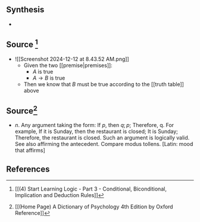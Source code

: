 ## Synthesis
- 
## Source [^1]
- ![[Screenshot 2024-12-12 at 8.43.52 AM.png]]
	- Given the two [[premise|premises]]:
		- $A$ is true
		- $A \to B$ is true
	- Then we know that $B$ must be true according to the [[truth table]] above
## Source[^2]
- $n$. Any argument taking the form: If $p$, then $q ; p$; Therefore, q. For example, If it is Sunday, then the restaurant is closed; It is Sunday; Therefore, the restaurant is closed. Such an argument is logically valid. See also affirming the antecedent. Compare modus tollens. \[Latin: mood that affirms]
## References

[^1]: [[(4) Start Learning Logic - Part 3 - Conditional, Biconditional, Implication and Deduction Rules]]
[^2]: [[(Home Page) A Dictionary of Psychology 4th Edition by Oxford Reference]]